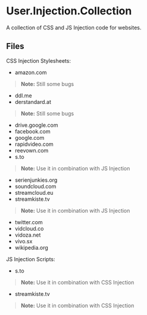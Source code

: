 # User.Injection.Collection

A collection of CSS and JS Injection code for websites.

## Files

CSS Injection Stylesheets:
- amazon.com
> **Note:** Still some bugs
- ddl.me
- derstandard.at
> **Note:** Still some bugs
- drive.google.com
- facebook.com
- google.com
- rapidvideo.com
- reevown.com
- s.to
> **Note:** Use it in combination with JS Injection
- serienjunkies.org
- soundcloud.com
- streamcloud.eu
- streamkiste.tv
> **Note:** Use it in combination with JS Injection
- twitter.com
- vidcloud.co
- vidoza.net
- vivo.sx
- wikipedia.org

JS Injection Scripts:
- s.to
> **Note:** Use it in combination with CSS Injection
- streamkiste.tv
> **Note:** Use it in combination with CSS Injection
